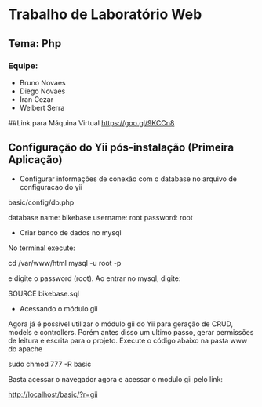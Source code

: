 # Trabalho de Laboratório Web
## Tema: Php
### Equipe:
  * Bruno Novaes
  * Diego Novaes
  * Iran Cezar
  * Welbert Serra


##Link para Máquina Virtual
https://goo.gl/9KCCn8


## Configuração do Yii pós-instalação (Primeira Aplicação)

* Configurar informações de conexão com o  database no arquivo de configuracao do yii

basic/config/db.php

database name: bikebase
username: root
password: root

* Criar banco de dados no mysql

No terminal execute:

cd /var/www/html
mysql -u root -p

e digite o password (root). Ao entrar no mysql, digite:

SOURCE bikebase.sql

* Acessando o módulo gii
 
Agora já é possível utilizar o módulo gii do Yii para geração de CRUD, models e controllers. Porém antes disso um ultimo passo, gerar permissões de leitura e escrita para o projeto. Execute o código abaixo na pasta www do apache

sudo chmod 777 -R basic

Basta acessar o navegador agora e acessar o modulo gii pelo link:

[http://localhost/basic/?r=gii](http://localhost/basic/?r=gii)


